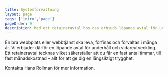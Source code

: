 ```yaml
---
title: Systemförvaltning
layout: page
tags: ['intro','page']
pageOrder: 9
description: Med ett retaineravtal hos oss erbjuds löpande avtal för underhåll och vidareutveckling.
---
```


En bra webbplats eller webbtjänst ska leva, förfinas och förvaltas i många år. Vi erbjuder därför en löpande avtal för underhåll och vidareutveckling. Ett retaineravtal tecknas vilket säkerställer att du får en fast antal timmar, till fast månadskostnad – allt för att ge dig en långsiktigt trygghet.

Kontakta Hans Rollman för mer information.